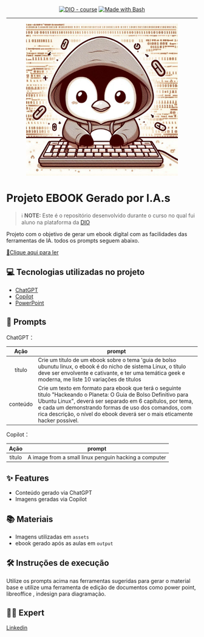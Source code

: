 
<p align="center">
<a href="https://dio.me/"><img src="https://img.shields.io/badge/DIO-Course-28DA77?logo=youtube" alt="DIO - course"></a>
<a href="https://www.gnu.org/software/bash/" title="Go to Bash homepage"><img src="https://img.shields.io/badge/Prompt-Project-blue?logo=gnu-bash&amp;logoColor=white" alt="Made with Bash"></a></p>

-------


<p align="center">
<img 
    src="./assets/tux2.jpeg"
    width="400"  
/>
</p>

# Projeto EBOOK Gerado por I.A.s


 > ℹ️ **NOTE:** Este é o repositório desenvolvido durante o curso no qual fui aluno na plataforma da [DIO](https://dio.me)

Projeto com o objetivo de gerar um ebook digital com as facilidades das ferramentas de IA. todos os prompts
seguem abaixo.

<a href="https://github.com/igorcabralbr/prompts-recipe-to-create-a-ebook/blob/main/output/ebook_tux.pdf" title="View PDF now"> 📕Clique aqui para ler</a>

## 💻 Tecnologias utilizadas no projeto

- [ChatGPT](https://chat.openai.com/) 
- [Copilot](https://copilot.microsoft.com/)
- [PowerPoint](https://www.microsoft.com/en/microsoft-365/powerpoint)

## 🧠 Prompts


ChatGPT：

|   Ação   | prompt                                                                                                                                                                                                                                                                         |
| :------: | ------------------------------------------------------------------------------------------------------------------------------------------------------------------------------------------------------------------------------------------------------------------------------ |
|  título  | Crie um título de um ebook sobre o tema 'guia de bolso ubunutu linux, o ebook é do nicho de sistema Linux, o título deve ser envolvente e cativante, e ter uma temática geek e moderna, me liste 10 variações de títulos                                                     |
| conteúdo | Crie um texto em formato para ebook que terá o seguinte titulo "Hackeando o Planeta: O Guia de Bolso Definitivo para Ubuntu Linux", deverá ser separado em 6 capítulos, por tema, e cada um demonstrando formas de uso dos comandos, com rica descrição, o nível do ebook deverá ser o mais eticamente hacker possível.


Copilot：

|  Ação  | prompt                                                                                 |
| :----: | -------------------------------------------------------------------------------------- |
| título | A image from a small linux penguin hacking a computer                                  |

## ✨ Features

- Conteúdo gerado via ChatGPT
- Imagens geradas via Copilot

## 📚 Materiais

- Imagens utilizadas em `assets`
- ebook gerado após as aulas em `output`

## 🛠️ Instruções de execução

Utilize os prompts acima nas ferramentas sugeridas para gerar o material base e utilize uma ferramenta de edição de documentos como power point, libreoffice , indesign para diagramação.

## 👨‍💻 Expert

[Linkedin](https://www.linkedin.com/in/igorcabralbr/)

